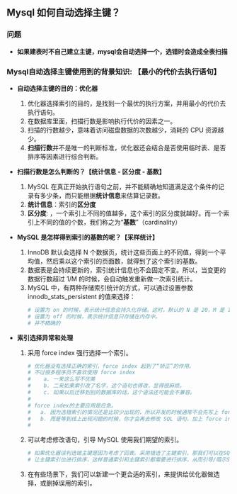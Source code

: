 ## **Mysql 如何自动选择主键？**

### **问题**
- **如果建表时不自己建立主键，mysql会自动选择一个，选错时会造成全表扫描**

### **Mysql自动选择主键使用到的背景知识: 【最小的代价去执行语句】**
- **自动选择主键的目的：优化器**
    1. 优化器选择索引的目的，是找到一个最优的执行方案，并用最小的代价去执行语句。
    2. 在数据库里面，扫描行数是影响执行代价的因素之一。
    3. 扫描的行数越少，意味着访问磁盘数据的次数越少，消耗的 CPU 资源越少。
    4. **扫描行数**并不是唯一的判断标准，优化器还会结合是否使用临时表、是否排序等因素进行综合判断。

- **扫描行数是怎么判断的？【统计信息 - 区分度 - 基数】**
    1. MySQL 在真正开始执行语句之前，并不能精确地知道满足这个条件的记录有多少条，而只能根据**统计信息**来估算记录数。
    2. **统计信息**：索引的**区分度**
    3. **区分度**: ，一个索引上不同的值越多，这个索引的区分度就越好。而一个索引上不同的值的个数，我们称之为“**基数**”（cardinality）
    
- **MySQL 是怎样得到索引的基数的呢？【采样统计】**
    1. InnoDB 默认会选择 N 个数据页，统计这些页面上的不同值，得到一个平均值，然后乘以这个索引的页面数，就得到了这个索引的基数。
    2. 数据表是会持续更新的，索引统计信息也不会固定不变。所以，当变更的数据行数超过 1/M 的时候，会自动触发重新做一次索引统计。
    3. MySQL 中，有两种存储索引统计的方式，可以通过设置参数 innodb_stats_persistent 的值来选择：
        ```sh
        # 设置为 on 的时候，表示统计信息会持久化存储。这时，默认的 N 是 20，M 是 10。
        # 设置为 off 的时候，表示统计信息只存储在内存中。
        # 并不精确的
        ```
    
- **索引选择异常和处理**
    1. 采用 force index 强行选择一个索引。
        ```sh
        # 优化器没有选择正确的索引，force index 起到了“矫正”的作用。
        # 不过很多程序员不喜欢使用 force index
        #    a. 一来这么写不优美
        #    b. 二来如果索引改了名字，这个语句也得改，显得很麻烦。
        #    c. 如果以后迁移到别的数据库的话，这个语法还可能会不兼容。
        #
        # force index的主要应用是应急。
        #   a. 因为选错索引的情况还是比较少出现的，所以开发的时候通常不会先写上 force index。
        #   b. 而是等到线上出现问题的时候，你才会再去修改 SQL 语句、加上 force index。但是修改之后还要测试和发布。
        #
        ```
    2. 可以考虑修改语句，引导 MySQL 使用我们期望的索引。
        ```sh
        # 如果优化器误判选错主键是因为考虑了回表。采用错选了主键索引。那我们可以在SQL语句中加载 order by 对主键索引也进行排序
        # 让主键索引也进行排序，这样普通索引和主键索引都需要进行排序，从而引导/暗示SQL优化器选择合适的主键。
        ```

    3. 在有些场景下，我们可以新建一个更合适的索引，来提供给优化器做选择，或删掉误用的索引。




























